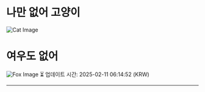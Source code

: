 
# 나만 없어 고양이

![Cat Image](https://cdn2.thecatapi.com/images/egp.jpg)

# 여우도 없어
![Fox Image](https://randomfox.ca/images/103.jpg)
⏳ 업데이트 시간: 2025-02-11 06:14:52 (KRW)

---

